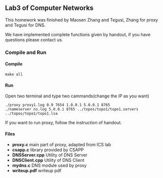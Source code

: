 
## Lab3 of Computer Networks

This homework was finished by Maosen Zhang and Tegusi, Zhang for proxy and Tegusi for DNS.

We have implemented complete functions given by handout, if you have questions please contact us.

### Compile and Run

#### Compile

```
make all
```
#### Run

Open two terminal and type two cammands(change the IP as you want)

```
./proxy proxy1.log 0.9 7654 1.0.0.1 5.0.0.1 8765
./nameserver ns.log 5.0.0.1 8765 ../topos/topo1/topo1.servers ../topos/topo1/topo1.lsa
```

If you want to run proxy, follow the instruction of handout. 

#### Files

* **proxy.c** main part of proxy, adapted from ICS lab
* **csapp.c** library provided by CSAPP
* **DNSServer.cpp** Utility of DNS Server
* **DNSClient.cpp** Utility of DNS Client
* **mydns.c** DNS module used by proxy
* **writeup.pdf** writeup pdf
